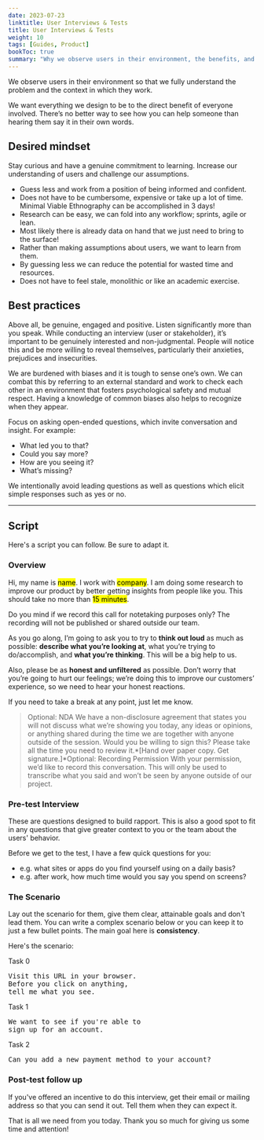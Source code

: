 ```yaml
---
date: 2023-07-23
linktitle: User Interviews & Tests
title: User Interviews & Tests
weight: 10
tags: [Guides, Product]
bookToc: true
summary: "Why we observe users in their environment, the benefits, and a script for getting started."
---
```


We observe users in their environment so that we fully understand the problem and the context in which they work.

We want everything we design to be to the direct benefit of everyone involved. There’s no better way to see how you can help someone than hearing them say it in their own words.

## Desired mindset
Stay curious and have a genuine commitment to learning. Increase our understanding of users and challenge our assumptions.

- Guess less and work from a position of being informed and confident.
- Does not have to be cumbersome, expensive or take up a lot of time. Minimal Viable Ethnography can be accomplished in 3 days!
- Research can be easy, we can fold into any workflow; sprints, agile or lean.
- Most likely there is already data on hand that we just need to bring to the surface!
- Rather than making assumptions about users, we want to learn from them.
- By guessing less we can reduce the potential for wasted time and resources.
- Does not have to feel stale, monolithic or like an academic exercise.

## Best practices
Above all, be genuine, engaged and positive. Listen significantly more than you speak. While conducting an interview (user or stakeholder), it’s important to be genuinely interested and non-judgmental. People will notice this and be more willing to reveal themselves, particularly their anxieties, prejudices and insecurities.

We are burdened with biases and it is tough to sense one’s own. We can combat this by referring to an external standard and work to check each other in an environment that fosters psychological safety and mutual respect. Having a knowledge of common biases also helps to recognize when they appear.

Focus on asking open-ended questions, which invite conversation and insight. For example:

- What led you to that?
- Could you say more?
- How are you seeing it?
- What’s missing?

We intentionally avoid leading questions as well as questions which elicit simple responses such as yes or no.

---

## Script
Here's a script you can follow. Be sure to adapt it.

### Overview

Hi, my name is <mark>name</mark>. I work with <mark>company</mark>. I am doing some research to improve our product by better getting insights from people like you. This should take no more than <mark>15 minutes</mark>.

Do you mind if we record this call for notetaking purposes only? The recording will not be published or shared outside our team.

As you go along, I’m going to ask you to try to **think out loud** as much as possible: **describe what you’re looking at**, what you’re trying to do/accomplish, and **what you’re thinking**. This will be a big help to us.

Also, please be as **honest and unfiltered** as possible. Don’t worry that you’re going to hurt our feelings; we’re doing this to improve our customers’ experience, so we need to hear your honest reactions.

If you need to take a break at any point, just let me know.

> Optional: NDA
We have a non-disclosure agreement that states you will not discuss what we’re showing you today, any ideas or opinions, or anything shared during the time we are together with anyone outside of the session. Would you be willing to sign this? Please take all the time you need to review it.*[Hand over paper copy. Get signature.]*Optional: Recording Permission
With your permission, we’d like to record this conversation. This will only be used to transcribe what you said and won’t be seen by anyone outside of our project.
> 

### Pre-test Interview
These are questions designed to build rapport. This is also a good spot to fit in any questions that give greater context to you or the team about the users' behavior.

Before we get to the test, I have a few quick questions for you:

- e.g. what sites or apps do you find yourself using on a daily basis?
- e.g. after work, how much time would you say you spend on screens?


### The Scenario
Lay out the scenario for them, give them clear, attainable goals and don't lead them. You can write a complex scenario below or you can keep it to just a few bullet points. The main goal here is **consistency**.

Here's the scenario:

Task 0
<pre>Visit this URL in your browser. 
Before you click on anything,
tell me what you see. </pre>

Task 1
<pre>We want to see if you're able to 
sign up for an account.</pre>

Task 2
<pre>Can you add a new payment method to your account?</pre>


### Post-test follow up
If you've offered an incentive to do this interview, get their email or mailing address so that you can send it out. Tell them when they can expect it.


That is all we need from you today. Thank you so much for giving us some time and attention!